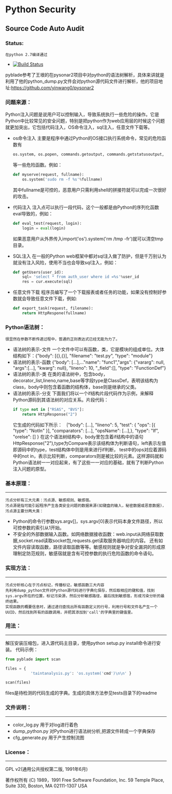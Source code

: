  Python Security
============
 Source Code Auto Audit
------------------
### Status:
    在python 2.7编译通过
* [![Build Status](https://travis-ci.org/younggege/pyblade.svg?branch=master)](https://travis-ci.org/younggege/pyblade)

pyblade参考了王垠的在pysonar2项目中对python的语法树解析，具体来讲就是利用了他的python_dump.py文件会对python源代码文件进行解析，他的项目地址:https://github.com/yinwang0/pysonar2

### 问题来源：
Python注入问题是说用户可以控制输入，导致系统执行一些危险的操作。它是Python中比较常见的安全问题，特别是把python作为web应用层的时候这个问题就更加突出，它包括代码注入，OS命令注入，sql注入，任意文件下载等。

* os命令注入
    主要是程序中通过Python的OS接口执行系统命令，常见的危险函数有
    ```python
    os.system, os.popen, commands.getoutput, commands.getstatusoutput, subprocess
    ```
    等一些危险函数。例如：
    ```python
    def myserve(request, fullname):
        os.system('sudo rm -f %s'%fullname)
    ```
    其中fullname是可控的，恶意用户只需利用shell的拼接符就可以完成一次很好的攻击。
    
* 代码注入
    注入点可以执行一段代码，这个一般都是由Python的序列化函数eval导致的，例如：
    ```python
    def eval_test(request, login):
        login = eval(login)
    ```    
    如果恶意用户从外界传入import('os').system('rm /tmp -fr')就可以清空tmp目录。
    
* SQL注入
   在一般的Python web框架中都对sql注入做了防护，但是千万别认为就没有注入风险，使用不当也会导致sql注入，例如：
   ```python
   def getUsers(user_id):
       sql= 'select * from auth_user where id =%s'%user_id
       res = cur.execute(sql)
   ```
   
* 任意文件下载
    程序员编写了一个下载报表或者任务的功能，如果没有控制好参数就会导致任意文件下载，例如:
    ```python
    def export_task(request, filename):
        return HttpRespone(fullname)
    ```
    
### Python语法树：
    很显然在参数不断传递过程中，普通的正则表达式已经无能为力了。
* 语法树的表示-文件
    一个文件中可以有函数，类，它是模块的组成单位。大体结构如下：{"body": [{},{}], "filename": "test.py", "type": "module"}
* 语法树的表示-函数
    {"body": [...],..."name": "func1","args": {"vararg": null, "args":[...], "kwarg": null}, "lineno": 10, "_field":[], "type": "FunctionDef"}
* 语法树的表示-类
    在类的语法树中，包含body，decorator_list,lineno,name,base等字段type是ClassDef，表明该结构为class，body中则包含着函数的结构体，base则是继承的父类。
* 语法树的表示-分支
    下面我们将以一个if结构片段代码作为示例，来解释Python源码到其语法树的对应关系。片段代码：
    ```python
    if type not in ["RSAS", "BVS"]:
        return HttpResponse("2")
    ```
    它生成的代码如下所示：
    ｛"body": [...], "lineno": 5,  "test": { "ops": [{ "type": "NotIn" }], "comparators": [...], "opsName": [...],}, "type": "If", "orelse": [] }
    在这个语法树结构中，body里包含着if结构中的语句HttpResponse("2"),type为Compare表示该结构体为判断语句，left表示左值即源码中的type，test结构体中则是用来进行if判断，
    test中的ops对应着源码中的not in，表示比较判断，comparators则是被比较的元素。这样源码就和Python语法树一一对应起来，有了这些一一对应的基础，就有了判断Python注入问题的原型。
    
    
### 基本原理：
-----
    污点分析有三大元素：污点源、敏感规则、敏感宿。
    污点源是指可能引起程序产生各类安全问题的数据来源(如键盘的输入，秘密数据或恶意数据)，污点源主要分两大类：
* Python的命令行参数sys.argv[]，sys.argv[0]表示代码本身文件路径，所以可控参数的索引从1开始。
* 不安全的外部数据输入函数。如网络数据接收函数：web.input从网络获取数据,socket.read读取socket包,requests.get读取服务器响应的内容。
还有如文件内容读取函数，路径读取函数等等。敏感规则就是争对安全漏洞的形成原理制定防范规则，敏感宿就是含有可控参数的执行危险函数的命令语句。

    
### 实现方法：
------------------
    污点分析核心在于污点标记，传播标记，敏感函数三大内容
    先利用dump_python文件对Python源代码进行字典化保存，然后取相应的键和值，找到sys.argv所在的位置，标记污染源，然后分析敏感路径，最后找到敏感宿，形成污染分析的最终结果。
    实现函数的概要信息时，通过递归查找出所有函数定义的行号，利用行号和文件名产生一个UUID，然后找到所有的函数调用，并把其添加到'call'的字典里的键值里。


### 用法：
------------------
解压安装压缩包，进入源代码主目录，使用python setup.py install命令进行安装。
代码示例：
```python
from pyblade import scan

files = {
           'taintanalysis.py': 'os.system('cmd')\n\n' }

scan(files)
```
files是待检测的代码生成的字典。生成的具体方法参见tests目录下的readme


### 文件说明：
-----
* color_log.py 用于对log进行着色
* dump_python.py 对Python进行语法树分析,把源文件转成一个字典保存
* cfg_generate.py 用于产生控制流图


### License：
-----
GPL v2(通用公共授权第二版, 1991年6月)

著作权所有 (C) 1989，1991 Free Software Foundation, Inc.
59 Temple Place, Suite 330, Boston, MA 02111-1307 USA

